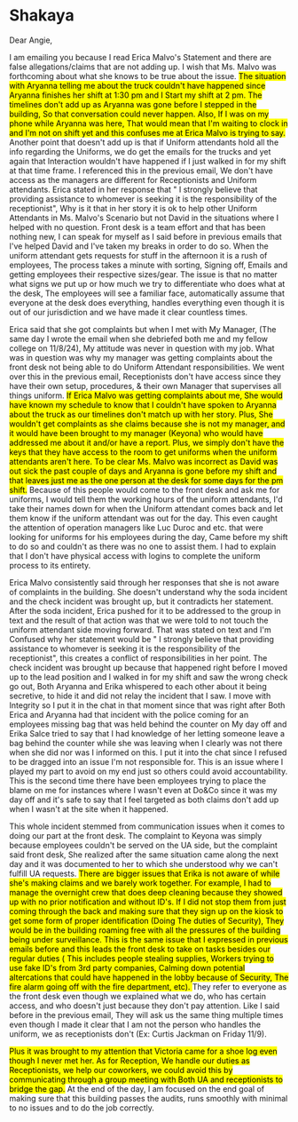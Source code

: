 # Shakaya


Dear Angie,

I am emailing you because I read Erica Malvo's Statement and there are false allegations/claims that are not adding up. I wish that Ms. Malvo was forthcoming about what she knows to be true about the issue. <mark>The situation with Aryanna telling me about the truck couldn't have happened since Aryanna finishes her shift at 1:30 pm and I Start my shift at 2 pm. The timelines don't add up as Aryanna was gone before I stepped in the building, So that conversation could never happen. Also, If I was on my phone while Aryanna was here, That would mean that I'm waiting to clock in and I'm not on shift yet and this confuses me at Erica Malvo is trying to say.</mark> Another point that doesn't add up is that if Uniform attendants hold all the info regarding the Uniforms, we do get the emails for the trucks and yet again that Interaction wouldn't have happened if I just walked in for my shift at that time frame. I referenced this in the previous email, We don't have access as the managers are different for Receptionists and Uniform attendants. Erica stated in her response that " I strongly believe that providing assistance to whomever is seeking it is the responsibility of the receptionist", Why is it that in her story it is ok to help other Uniform Attendants in Ms. Malvo's Scenario but not David in the situations where I helped with no question. Front desk is a team effort and that has been nothing new, I can speak for myself as I said before in previous emails that I've helped David and I've taken my breaks in order to do so. When the uniform attendant gets requests for stuff in the afternoon it is a rush of employees, The process takes a minute with sorting, Signing off, Emails and getting employees their respective sizes/gear.  The issue is that no matter what signs we put up or how much we try to differentiate who does what at the desk, The employees will see a familiar face, automatically assume that everyone at the desk does everything, handles everything even though it is out of our jurisdiction and we have made it clear countless times. 

Erica said that she got complaints but when I met with My Manager, (The same day I wrote the email when she debriefed both me and my fellow college on 11/8/24), My attitude was never in question with my job. What was in question was why my manager was getting complaints about the front desk not being able to do Uniform Attendant responsibilities. We went over this in the previous email, Receptionists don't have access since they have their own setup, procedures, & their own Manager that supervises all things uniform. <mark> If Erica Malvo was getting complaints about me, She would have known my schedule to know that I couldn't have spoken to Aryanna about the truck as our timelines don't match up with her story. Plus, She wouldn't get complaints as she claims because she is not my manager, and it would have been brought to my manager (Keyona) who would have addressed me about it and/or have a report. Plus, we simply don't have the keys that they have access to the room to get uniforms when the uniform attendants aren't here. To be clear Ms. Malvo was incorrect as David was out sick the past couple of days and Aryanna is gone before my shift and that leaves just me as the one person at the desk for some days for the pm shift.</mark> Because of this people would come to the front desk and ask me for uniforms, I would tell them the working hours of the uniform attendants, I'd take their names down for when the Uniform attendant comes back and let them know if the uniform attendant was out for the day. This even caught the attention of operation managers like Luc Duroc and etc. that were looking for uniforms for his employees during the day, Came before my shift to do so and couldn't as there was no one to assist them. I had to explain that I don't have physical access with logins to complete the uniform process to its entirety.

Erica Malvo consistently said through her responses that she is not aware of complaints in the building. She doesn't understand why the soda incident and the check incident was brought up, but it contradicts her statement. After the soda incident, Erica pushed for it to be addressed to the group in text and the result of that action was that we were told to not touch the uniform attendant side moving forward. That was stated on text and I'm Confused why her statement would be " I strongly believe that providing assistance to whomever is seeking it is the responsibility of the receptionist", this creates a conflict of responsibilities in her point. The check incident was brought up because that happened right before I moved up to the lead position and I walked in for my shift and saw the wrong check go out, Both Aryanna and Erika whispered to each other about it being secretive, to hide it and did not relay the incident that I saw. I move with Integrity so I put it in the chat in that moment since that was right after Both Erica and Aryanna had that incident with the police coming for an employees missing bag that was held behind the counter on My day off and Erika Salce tried to say that I had knowledge of her letting someone leave a bag behind the counter while she was leaving when I clearly was not there when she did nor was I informed on this. I put it into the chat since I refused to be dragged into an issue I'm not responsible for. This is an issue where I played my part to avoid on my end just so others could avoid accountability. This is the second time there have been employees trying to place the blame on me for instances where I wasn't even at Do&Co since it was my day off and it's safe to say that I feel targeted as both claims don't add up when I wasn't at the site when it happened. 


This whole incident stemmed from communication issues when it comes to doing our part at the front desk. The complaint to Keyona was simply because employees couldn't be served on the UA side, but the complaint said front desk, She realized after the same situation came along the next day and it was documented to her to which she understood why we can't fulfill UA requests. <mark>There are bigger issues that Erika is not aware of while she's making claims and we barely work together. For example, I had to manage the overnight crew that does deep cleaning because they showed up with no prior notification and without ID's. If I did not stop them from just coming through the back and making sure that they sign up on the kiosk to get some form of proper identification (Doing The duties of Security), They would be in the building roaming free with all the pressures of the building being under surveillance. This is the same issue that I expressed in previous emails before and this leads the front desk to take on tasks besides our regular duties ( This includes people stealing supplies, Workers trying to use fake ID's from 3rd party companies, Calming down potential altercations that could have happened in the lobby because of Security, The fire alarm going off with the fire department, etc). </mark> They refer to everyone as the front desk even though we explained what we do, who has certain access, and who doesn't just because they don't pay attention. Like I said before in the previous email, They will ask us the same thing multiple times even though I made it clear that I am not the person who handles the uniform, we as receptionists don't (Ex: Curtis Jackman on Friday 11/9).

<mark>Plus it was brought to my attention that Victoria came for a shoe log even though I never met her. As for Reception, We handle our duties as Receptionists, we help our coworkers, we could avoid this by communicating through a group meeting with Both UA and receptionists to bridge the gap.</mark> At the end of the day, I am focused on the end goal of making sure that this building passes the audits, runs smoothly with minimal to no issues and to do the job correctly. 
